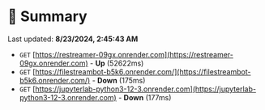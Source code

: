 # 📖 Summary
Last updated: **8/23/2024, 2:45:43 AM**

- `GET` [https://restreamer-09gx.onrender.com](https://restreamer-09gx.onrender.com) - **Up** (52622ms)
- `GET` [https://filestreambot-b5k6.onrender.com/](https://filestreambot-b5k6.onrender.com/) - **Down** (175ms)
- `GET` [https://jupyterlab-python3-12-3.onrender.com](https://jupyterlab-python3-12-3.onrender.com) - **Down** (177ms)
